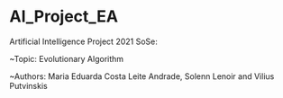 # AI_Project_EA

Artificial Intelligence Project 2021 SoSe: 

~Topic: Evolutionary Algorithm 

~Authors: Maria Eduarda Costa Leite Andrade, Solenn Lenoir and Vilius Putvinskis
